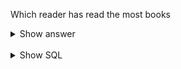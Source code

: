 ﻿Which reader has read the most books

<details>
<summary>Show answer</summary>

spuffyffet, 390

</details>

<br/>

<details>
<summary>Show SQL</summary>

```sql
SELECT p.profile_name, COUNT(*) count
FROM book_read br,
    profile p
WHERE br.profile_id = p.id
GROUP BY p.profile_name
ORDER BY count DESC
    LIMIT 1;
```

</details>

